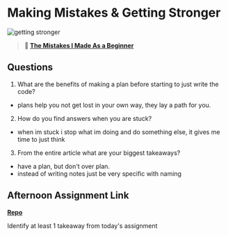 # Making Mistakes & Getting Stronger

![getting stronger](https://bcw.blob.core.windows.net/public/img/lesson-images/js-bootcamp-logo.jpg)

> **📖 [The Mistakes I Made As a Beginner](https://codeworksacademy.com/fs-student-guide/resources/wk2/06-Coding-Mistakes)**

## Questions

1. What are the benefits of making a plan before starting to just write the code?
 - plans help you not get lost in your own way, they lay a path for you.
2. How do you find answers when you are stuck?

- when im stuck i stop what im doing and do something else, it gives me time to just think

3. From the entire article what are your biggest takeaways?

- have a plan, but don't over plan. 
- instead of writing notes just be very specific with naming 

## Afternoon Assignment Link

**[Repo](https://github.com/daniel-le97/bossmonster)**

Identify at least 1 takeaway from today's assignment
